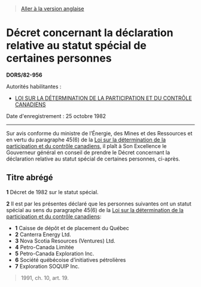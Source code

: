 > [Aller à la version anglaise](/en/Regulations/Statutory%20Orders%20and%20Regulations/82/956.md)

# Décret concernant la déclaration relative au statut spécial de certaines personnes

**DORS/82-956**

Autorités habilitantes : 
- [LOI SUR LA DÉTERMINATION DE LA PARTICIPATION ET DU CONTRÔLE CANADIENS](/fr/Lois/Lois%20révisées%20du%20Canada/C/C-20.md)

Date d'enregistrement : 25 octobre 1982

----------

Sur avis conforme du ministre de l’Énergie, des Mines et des Ressources et en vertu du paragraphe 45(6) de la [Loi sur la détermination de la participation et du contrôle canadiens](/fr/Lois/Lois%20révisées%20du%20Canada/C/C-20.md), il plaît à Son Excellence le Gouverneur général en conseil de prendre le Décret concernant la déclaration relative au statut spécial de certaines personnes, ci-après.




## Titre abrégé


**1** Décret de 1982 sur le statut spécial.



**2** Il est par les présentes déclaré que les personnes suivantes ont un statut spécial au sens du paragraphe 45(6) de la [Loi sur la détermination de la participation et du contrôle canadiens](/fr/Lois/Lois%20révisées%20du%20Canada/C/C-20.md):
- **1** Caisse de dépôt et de placement du Québec
- **2** Canterra Energy Ltd.
- **3** Nova Scotia Resources (Ventures) Ltd.
- **4** Petro-Canada Limitée
- **5** Petro-Canada Exploration Inc.
- **6** Société québécoise d’initiatives pétrolières
- **7** Exploration SOQUIP Inc.
> 1991, ch. 10, art. 19.



